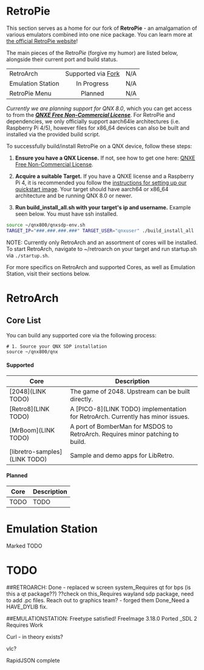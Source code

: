 # RetroPie
This section serves as a home for our fork of **RetroPie** - an amalgamation of various emulators combined into one nice package. You can learn more at [the official RetroPie website](https://retropie.org.uk/)!

The main pieces of the Retro*Pie* (forgive my humor) are listed below, alongside their current port and build status.

| | | |
| --- | :---: | :---: |
| RetroArch         | Supported via [Fork](https://github.com/qnx-ports/retroarch) | N/A |
| Emulation Station | In Progress       | N/A |
| RetroPie Menu     | Planned           | N/A |

*Currently we are planning support for QNX 8.0*, which you can get access to from the ***[QNXE Free Non-Commercial License]()***. For RetroPie and dependencies, we only officially support aarch64le architectures (i.e. Raspberry Pi 4/5), however files for x86_64 devices can also be built and installed via the provided build script.

To successfully build/install RetroPie on a QNX device, follow these steps:
1. **Ensure you have a QNX License.** If not, see how to get one here: [QNXE Free Non-Commercial License]().

2. **Acquire a suitable Target.** If you have a QNXE license and a Raspberry Pi 4, it is recommended you follow the [instructions for setting up our quickstart image](). Your target should have aarch64 or x86_64 architecture and be running QNX 8.0 or newer.

3. **Run build_install_all.sh with your target's ip and username.** Example seen below. You must have ssh installed. 
```bash
source ~/qnx800/qnxsdp-env.sh
TARGET_IP="###.###.###.###" TARGET_USER="qnxuser" ./build_install_all
``` 
NOTE: Currently only RetroArch and an assortment of cores will be installed. To start RetroArch, navigate to ~/retroarch on your target and run startup.sh via `./startup.sh`.

For more specifics on RetroArch and supported Cores, as well as Emulation Station, visit their sections below.

# RetroArch

## Core List
You can build any supported core via the following process:
```
# 1. Source your QNX SDP installation
source ~/qnx800/qnx
```
#### Supported
| Core | Description |
| -- | -- |
| [2048](LINK TODO) | The game of 2048. Upstream can be built directly. |
| [Retro8](LINK TODO) | A [PICO-8](LINK TODO) implementation for RetroArch. Currently has minor issues. |
| [MrBoom](LINK TODO) | A port of BomberMan for MSDOS to RetroArch. Requires minor patching to build. |
| [libretro-samples](LINK TODO) | Sample and demo apps for LibRetro. |

#### Planned
| Core | Description |
| -- | -- |
| TODO | TODO |

# Emulation Station
Marked TODO

# TODO

##RETROARCH:
Done - replaced w screen system_Requires qt for bps (is this a qt package??)
??check on this_Requires wayland sdp package, need to add .pc files. Reach out to graphics team? - forged them
Done_Need a HAVE_DYLIB fix.

##EMULATIONSTATION:
Freetype satisfied!
FreeImage 3.18.0 Ported
_SDL 2 Requires Work

Curl - in theory exists?

vlc?

RapidJSON complete